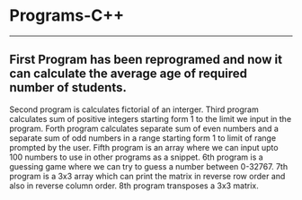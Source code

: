 # Programs-C++
-----------------------------------------------------
First Program has been reprogramed and now it can calculate the average age of required number of students.
---------------------------------------------------------
Second program is calculates fictorial of an interger.
Third program calculates sum of positive integers starting form 1 to the limit we input in the program.
Forth program calculates separate sum of even numbers and a separate sum of odd numbers in a range starting form 1 to limit of range prompted by the user.
Fifth program is an array where we can input upto 100 numbers to use in other programs as a snippet.
6th program is a guessing game where we can try to guess a number between 0-32767.
7th program is a 3x3 array which can print the matrix in reverse row order and also in reverse column order.
8th program transposes a 3x3 matrix.
